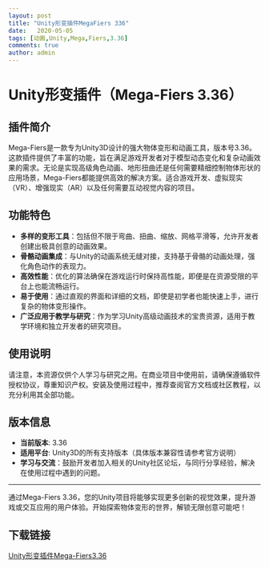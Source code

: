 ```yaml
---
layout: post
title: "Unity形变插件MegaFiers 336"
date:   2020-05-05
tags: [动画,Unity,Mega,Fiers,3.36]
comments: true
author: admin
---
```

# Unity形变插件（Mega-Fiers 3.36）

## 插件简介

Mega-Fiers是一款专为Unity3D设计的强大物体变形和动画工具，版本号3.36。这款插件提供了丰富的功能，旨在满足游戏开发者对于模型动态变化和复杂动画效果的需求。无论是实现高级角色动画、地形扭曲还是任何需要精细控制物体形状的应用场景，Mega-Fiers都能提供高效的解决方案。适合游戏开发、虚拟现实（VR）、增强现实（AR）以及任何需要互动视觉内容的项目。

## 功能特色

- **多样的变形工具**：包括但不限于弯曲、扭曲、缩放、网格平滑等，允许开发者创建出极具创意的动画效果。
- **骨骼动画集成**：与Unity的动画系统无缝对接，支持基于骨骼的动画处理，强化角色动作的表现力。
- **高效性能**：优化的算法确保在游戏运行时保持高性能，即便是在资源受限的平台上也能流畅运行。
- **易于使用**：通过直观的界面和详细的文档，即使是初学者也能快速上手，进行复杂的物体变形操作。
- **广泛应用于教学与研究**：作为学习Unity高级动画技术的宝贵资源，适用于教学环境和独立开发者的研究项目。

## 使用说明

请注意，本资源仅供个人学习与研究之用。在商业项目中使用前，请确保遵循软件授权协议，尊重知识产权。安装及使用过程中，推荐查阅官方文档或社区教程，以充分利用其全部功能。

## 版本信息

- **当前版本**: 3.36
- **适用平台**: Unity3D的所有支持版本（具体版本兼容性请参考官方说明）
- **学习与交流**：鼓励开发者加入相关的Unity社区论坛，与同行分享经验，解决在使用过程中遇到的问题。

---

通过Mega-Fiers 3.36，您的Unity项目将能够实现更多创新的视觉效果，提升游戏或交互应用的用户体验。开始探索物体变形的世界，解锁无限创意可能吧！

## 下载链接

[Unity形变插件Mega-Fiers3.36](https://pan.quark.cn/s/7b9c9b401a2b)